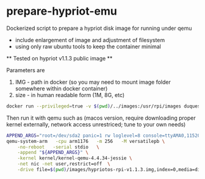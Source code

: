 # prepare-hypriot-emu
Dockerized script to prepare a hypriot disk image for running under qemu
- include enlargement of image and adjustment of filesystem
- using only raw ubuntu tools to keep the container minimal

** Tested on hypriot v1.1.3 public image **

Parameters are 

1. IMG - path in docker (so you may need to mount image folder somewhere within docker container)
2. size - in human readable form (1M, 8G, etc)

```bash
docker run --privileged=true -v $(pwd)/../images:/usr/rpi/images duquesnay/prepare-hypriot-emu images/hypriotos-rpi-v1.1.3.img 8G
```
Then run it with qemu such as (macos version, require downloading proper kernel externally, network access unrestriced; tune to your own needs)
```bash
APPEND_ARGS="root=/dev/sda2 panic=1 rw loglevel=8 console=ttyAMA0,115200"
qemu-system-arm   -cpu arm1176   -m 256   -M versatilepb \
	-no-reboot   -serial stdio   \
	-append "${APPEND_ARGS}" \
	-kernel kernel/kernel-qemu-4.4.34-jessie \
	-net nic -net user,restrict=off  \
	-drive file=$(pwd)/images/hypriotos-rpi-v1.1.3.img,index=0,media=disk,format=raw
```
